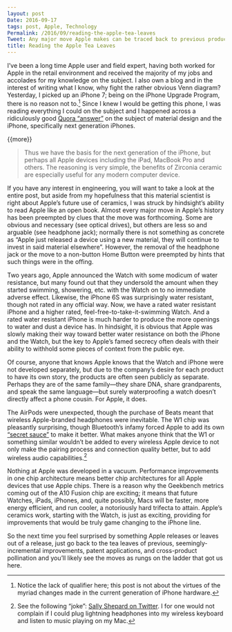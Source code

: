 ```yaml
---
layout: post
Date: 2016-09-17
tags: post, Apple, Technology
Permalink: /2016/09/reading-the-apple-tea-leaves
Tweet: Any major move Apple makes can be traced back to previous product improvements, in hindsight.
title: Reading the Apple Tea Leaves
---
```


I’ve been a long time Apple user and field expert, having both worked for Apple in the retail environment and received the majority of my jobs and accolades for my knowledge on the subject. I also own a blog and in the interest of writing what I know, why fight the rather obvious Venn diagram? Yesterday, I picked up an iPhone 7; being on the iPhone Upgrade Program, there is no reason not to.[^1] Since I knew I would be getting this phone, I was reading everything I could on the subject and I happened across a ridiculously good [Quora “answer”][1] on the subject of material design and the iPhone, specifically next generation iPhones.

{{more}}

> Thus we have the basis for the next generation of the iPhone, but perhaps all Apple devices including the iPad, MacBook Pro and others. The reasoning is very simple, the benefits of Zirconia ceramic are especially useful for any modern computer device.

If you have any interest in engineering, you will want to take a look at the entire post, but aside from my hopefulness that this material scientist is right about Apple’s future use of ceramics, I was struck by hindsight’s ability to read Apple like an open book. Almost every major move in Apple’s history has been preempted by clues that the move was forthcoming. Some are obvious and necessary (see optical drives), but others are less so and arguable (see headphone jack); normally there is not something as concrete as “Apple just released a device using a new material, they will continue to invest in said material elsewhere”. However, the removal of the headphone jack or the move to a non-button Home Button were preempted by hints that such things were in the offing.

Two years ago, Apple announced the Watch with some modicum of water resistance, but many found out that they undersold the amount when they started swimming, showering, etc. with the Watch on to no immediate adverse effect. Likewise, the iPhone 6S was surprisingly water resistant, though not rated in any official way. Now, we have a rated water resistant iPhone and a higher rated, feel-free-to-take-it-swimming Watch. And a rated water resistant iPhone is much harder to produce the more openings to water and dust a device has. In hindsight, it is obvious that Apple was slowly making their way toward better water resistance on both the iPhone and the Watch, but the key to Apple’s famed secrecy often deals with their ability to withhold some pieces of context from the public eye.

Of course, anyone that knows Apple knows that the Watch and iPhone were not developed separately, but due to the company’s desire for each product to have its own story, the products are often seen publicly as separate. Perhaps they are of the same family—they share DNA, share grandparents, and speak the same language—but surely waterproofing a watch doesn’t directly affect a phone cousin. For Apple, it does.

The AirPods were unexpected, though the purchase of Beats meant that wireless Apple-branded headphones were inevitable. The W1 chip was pleasantly surprising, though Bluetooth’s infamy forced Apple to add its own [“secret sauce”][2] to make it better. What makes anyone think that the W1 or something similar wouldn’t be added to every wireless Apple device to not only make the pairing process and connection quality better, but to add wireless audio capabilities.[^2]

Nothing at Apple was developed in a vacuum. Performance improvements in one chip architecture means better chip architectures for all Apple devices that use Apple chips. There is a reason why the Geekbench metrics coming out of the A10 Fusion chip are exciting; it means that future Watches, iPads, iPhones, and, quite possibly, Macs will be faster, more energy efficient, and run cooler, a notoriously hard trifecta to attain. Apple’s ceramics work, starting with the Watch, is just as exciting, providing for improvements that would be truly game changing to the iPhone line.

So the next time you feel surprised by something Apple releases or leaves out of a release, just go back to the tea leaves of previous, seemingly-incremental improvements, patent applications, and cross-product pollination and you’ll likely see the moves as rungs on the ladder that got us here. 

[^1]:	Notice the lack of qualifier here; this post is not about the virtues of the myriad changes made in the current generation of iPhone hardware.

[^2]:	See the following “joke”: [Sally Shepard on Twitter][3]. I for one would not complain if I could plug lightning headphones into my wireless keyboard and listen to music playing on my Mac.

[1]:	https://www.quora.com/What-will-the-iPhone-8-be-made-of
[2]:	https://www.buzzfeed.com/johnpaczkowski/inside-iphone-7-why-apple-killed-the-headphone-jack
[3]:	https://twitter.com/mostgood/status/776767255925383169